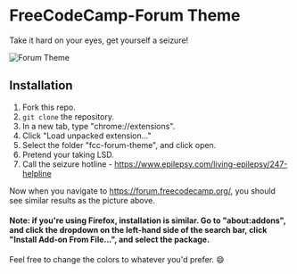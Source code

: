 # FreeCodeCamp-Forum Theme

Take it hard on your eyes, get yourself a seizure!

![Forum Theme](https://i.imgur.com/dzCCo4H.gif)

## Installation

1. Fork this repo.
2. `git clone` the repository.
3. In a new tab, type "chrome://extensions".
4. Click "Load unpacked extension..."
5. Select the folder "fcc-forum-theme", and click open.
6. Pretend your taking LSD.
7. Call the seizure hotline - https://www.epilepsy.com/living-epilepsy/247-helpline

Now when you navigate to https://forum.freecodecamp.org/, you should see similar results as the picture above.

#### Note: if you're using Firefox, installation is similar. Go to "about:addons", and click the dropdown on the left-hand side of the search bar, click "Install Add-on From File...", and select the package.

Feel free to change the colors to whatever you'd prefer. :smile:
